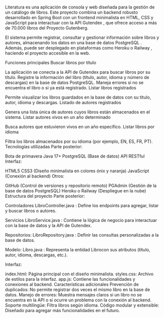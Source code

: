 Literatura es una aplicación de consola y web diseñada para la gestión de un catálogo de libros. Este proyecto combina un backend robusto desarrollado en Spring Boot con un frontend minimalista en HTML, CSS y JavaScript para interactuar con la API Gutendex , que ofrece acceso a más de 70.000 libros del Proyecto Gutenberg.

El sistema permite registrar, consultar y gestionar información sobre libros y autores, almacenando los datos en una base de datos PostgreSQL . Además, puede ser desplegado en plataformas como Heroku o Railway , haciendo el proyecto accesible en la web.

Funciones principales
Buscar libros por título

La aplicación se conecta a la API de Gutendex para buscar libros por su título.
Registre la información del libro (título, autor, idioma y número de descargas) en la base de datos PostgreSQL.
Maneja errores si no se encuentra el libro o si ya está registrado.
Listar libros registrados

Permite visualizar los libros guardados en la base de datos con su título, autor, idioma y descargas.
Listado de autores registrados

Genera una lista única de autores cuyos libros están almacenados en el sistema.
Listar autores vivos en un año determinado

Busca autores que estuvieron vivos en un año específico.
Listar libros por idioma

Filtra los libros almacenados por su idioma (por ejemplo, EN, ES, FR, PT).
Tecnologías utilizadas
Parte posterior:

Bota de primavera
Java 17+
PostgreSQL (Base de datos)
API RESTful
Interfaz:

HTML5
CSS3 (Diseño minimalista en colores ónix y naranja)
JavaScript (Conexión al backend)
Otros:

GitHub (Control de versiones y repositorio remoto)
PGAdmin (Gestión de la base de datos PostgreSQL)
Heroku o Railway (Despliegue en la nube)
Estructura del proyecto
Parte posterior:

Controladores
LibroController.java : Define los endpoints para agregar, listar y buscar libros o autores.

Servicios
LibroService.java : Contiene la lógica de negocio para interactuar con la base de datos y la API de Gutendex.

Repositorios:
LibroRepository.java : Definir las consultas personalizadas a la base de datos.

Modelo:
Libro.java : Representa la entidad Librocon sus atributos (título, autor, idioma, descargas, etc.).

Interfaz:

index.html: Página principal con el diseño minimalista.
styles.css: Archivo de estilos para la interfaz.
app.js: Contiene las funcionalidades y conexiones al backend.
Características adicionales
Prevención de duplicados: No permite registrar dos veces el mismo libro en la base de datos.
Manejo de errores: Muestra mensajes claros si un libro no se encuentra en la API o si ocurre un problema con la conexión al backend.
Soporte multilingüe: Filtra libros según idioma.
Código modular y extensible: Diseñado para agregar más funcionalidades en el futuro.
